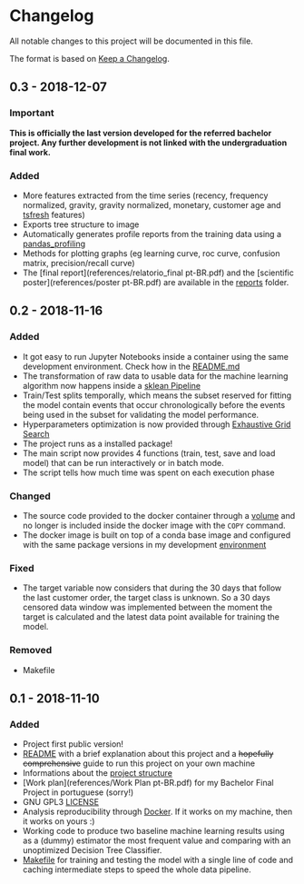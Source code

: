 # Changelog
All notable changes to this project will be documented in this file.

The format is based on [Keep a Changelog](https://keepachangelog.com/en/1.0.0/).

## 0.3 - 2018-12-07
### Important
__This is officially the last version developed for the referred bachelor project. 
Any further development is not linked with the undergraduation final work.__
### Added
- More features extracted from the time series (recency, frequency normalized, 
gravity, gravity normalized, monetary, customer age and 
[tsfresh](https://github.com/blue-yonder/tsfresh) features)
- Exports tree structure to image
- Automatically generates profile reports from the training data using 
a [pandas_profiling](https://github.com/pandas-profiling/pandas-profiling)
- Methods for plotting graphs (eg learning curve, roc curve, confusion matrix, 
precision/recall curve)
- The [final report](references/relatorio_final pt-BR.pdf) and 
the [scientific poster](references/poster pt-BR.pdf) are available in the [reports](reports) folder.

## 0.2 - 2018-11-16
### Added
- It got easy to run Jupyter Notebooks inside a container using the same 
development environment. Check how in the [README.md](README.md)
- The transformation of raw data to usable data for the machine learning algorithm 
now happens inside a [sklean Pipeline](https://scikit-learn.org/stable/modules/generated/sklearn.pipeline.Pipeline.html)
- Train/Test splits temporally, which means the subset reserved for fitting the 
model contain events that occur chronologically before the events being used in 
the subset for validating the model performance.
- Hyperparameters optimization is now provided through [Exhaustive Grid Search](https://scikit-learn.org/stable/modules/grid_search.html)
- The project runs as a installed package!
- The main script now provides 4 functions (train, test, save and load model) 
that can be run interactively or in batch mode.
- The script tells how much time was spent on each execution phase 

### Changed
- The source code provided to the docker container through a 
[volume](https://docs.docker.com/storage/volumes/) and no longer is included 
inside the docker image with the `COPY` command. 
- The docker image is built on top of a conda base image and configured with the 
same package versions in my development [environment](environment.yml)

### Fixed
- The target variable now considers that during the 30 days that follow the last 
customer order, the target class is unknown. So a 30 days censored data window 
was implemented between the moment the target is calculated and the latest data 
point available for training the model.  

### Removed
- Makefile

## 0.1 - 2018-11-10
### Added
- Project first public version!
- [README](README.md) with a brief explanation about this project and a ~~hopefully comprehensive~~ guide to run this project on your own machine
- Informations about the [project structure](references/project_structure.md)
- [Work plan](references/Work Plan pt-BR.pdf) for my Bachelor Final Project in portuguese (sorry!)
- GNU GPL3 [LICENSE](LICENSE)
- Analysis reproducibility through [Docker](https://www.docker.com/). If it works on my machine, then it works on yours :)
- Working code to produce two baseline machine learning results using as a (dummy) estimator the most frequent value and comparing with an unoptimized Decision Tree Classifier.
- [Makefile](Makefile) for training and testing the model with a single line of code and caching intermediate steps to speed the whole data pipeline.